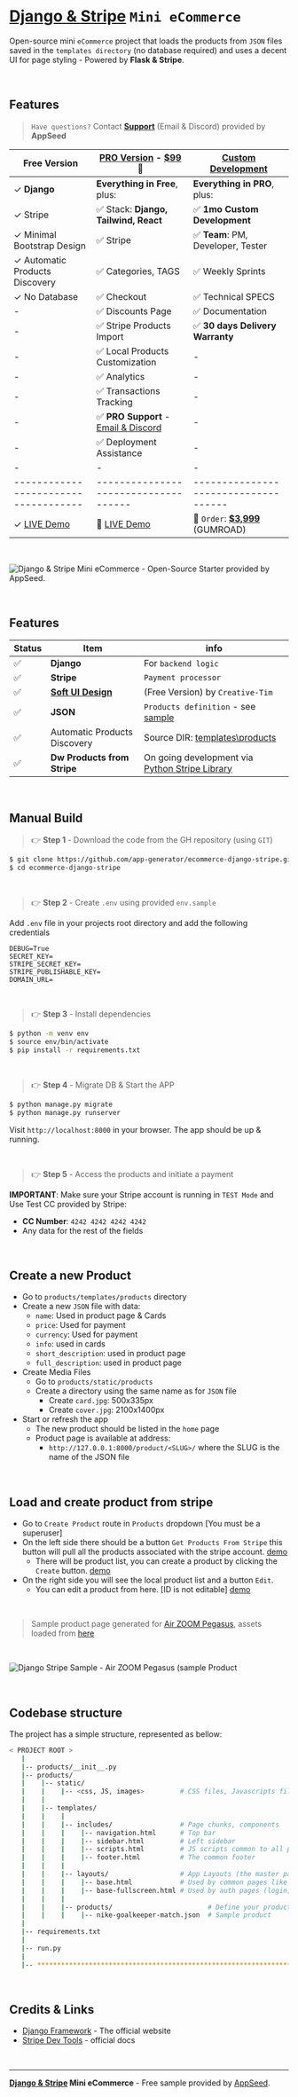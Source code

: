 # [Django & Stripe](https://blog.appseed.us/django-stripe-mini-ecommerce/) `Mini eCommerce`

Open-source mini `eCommerce` project that loads the products from `JSON` files saved in the `templates directory` (no database required) and uses a decent UI for page styling - Powered by **Flask & Stripe**.

<br />

## Features

> `Have questions?` Contact **[Support](https://appseed.us/support/)** (Email & Discord) provided by **AppSeed**

| Free Version                          | [PRO Version](https://github.com/app-generator/rocket-ecommerce) - **[$99](https://appseed.gumroad.com/l/rocket-ecommerce)** 🛒 | [Custom Development](https://appseed.us/custom-development/) |  
| --------------------------------------| --------------------------------------| --------------------------------------|
| ✓ **Django**                          | **Everything in Free**, plus:                     | **Everything in PRO**, plus:         |
| ✓ Stripe                              | ✅ Stack: **Django, Tailwind, React**            | ✅ **1mo Custom Development**       | 
| ✓ Minimal Bootstrap Design            | ✅ Stripe                                        | ✅ **Team**: PM, Developer, Tester  |
| ✓ Automatic Products Discovery        | ✅ Categories, TAGS                              | ✅ Weekly Sprints                   |
| ✓ No Database                         | ✅ Checkout                                      | ✅ Technical SPECS                  |
| -                                     | ✅ Discounts Page                                | ✅ Documentation                    |
| -                                     | ✅ Stripe Products Import                        | ✅ **30 days Delivery Warranty**    |
| -                                     | ✅ Local Products Customization                   |  -                                   |
| -                                     | ✅ Analytics                                      |  -                                   |
| -                                     | ✅ Transactions Tracking                          |  -                                   |
| -                                     | ✅ **PRO Support** - [Email & Discord](https://appseed.us/support/) |  -                 |
| -                                     | ✅ Deployment Assistance                          |  -                                   |
| -                                     | -                                                 |  -                                   |
| ------------------------------------  | ------------------------------------              | ------------------------------------|
| ✓ [LIVE Demo](https://django-datta-able.appseed-srv1.com/)  | 🚀 [LIVE Demo](https://rocket-ecommerce.onrender.com/) | 🛒 `Order`: **[$3,999](https://appseed.gumroad.com/l/rocket-package)** (GUMROAD) |  

<br />

![Django & Stripe Mini eCommerce - Open-Source Starter provided by AppSeed.](https://user-images.githubusercontent.com/51070104/196479738-be20d203-df44-47ce-a124-d3ed426ef622.jpg)

<br />

## Features 

| Status | Item | info | 
| --- | --- | --- |
| ✅ | **Django** | For `backend logic` |
| ✅ | **Stripe** | `Payment processor` |
| ✅ | **[Soft UI Design](https://www.creative-tim.com/product/soft-ui-design-system?AFFILIATE=128200)** | (Free Version) by `Creative-Tim` |
| ✅ | **JSON** | `Products definition` - see [sample](./products/templates/products/product-air-zoom-pegasus.json) |
| ✅ | Automatic Products Discovery | Source DIR: [templates\products](./products/templates/products) |
| ✅ | **Dw Products from Stripe** | On going development via [Python Stripe Library](https://pypi.org/project/python-stripe/) |

<br />

## Manual Build

> 👉 **Step 1** - Download the code from the GH repository (using `GIT`) 

```bash
$ git clone https://github.com/app-generator/ecommerce-django-stripe.git
$ cd ecommerce-django-stripe
```

<br />

> 👉 **Step 2** - Create `.env` using provided `env.sample`

 Add `.env` file in your projects root directory and add the following credentials

```
DEBUG=True
SECRET_KEY=
STRIPE_SECRET_KEY=
STRIPE_PUBLISHABLE_KEY=
DOMAIN_URL=
```

<br />

> 👉 **Step 3** - Install dependencies

```bash
$ python -m venv env
$ source env/bin/activate
$ pip install -r requirements.txt
```

<br /> 

> 👉 **Step 4** - Migrate DB & Start the APP

```bash
$ python manage.py migrate
$ python manage.py runserver
```

Visit `http://localhost:8000` in your browser. The app should be up & running.

<br />

> 👉 **Step 5** - Access the products and initiate a payment

**IMPORTANT**: Make sure your Stripe account is running in `TEST Mode` and Use Test CC provided by Stripe:

- **CC Number**: `4242 4242 4242 4242`
- Any data for the rest of the fields  

<br />

## Create a new Product

- Go to `products/templates/products` directory
- Create a new `JSON` file with data:
  - `name`: Used in product page & Cards
  - `price`: Used for payment
  - `currency`: Used for payment
  - `info`: used in cards 
  - `short_description`: used in product page
  - `full_description`: used in product page
- Create Media Files
  - Go to `products/static/products` 
  - Create a directory using the same name as for `JSON` file
    - Create `card.jpg`: 500x335px
    - Create `cover.jpg`: 2100x1400px
- Start or refresh the app
  - The new product should be listed in the `home` page
  - Product page is available at address:
    - `http://127.0.0.1:8000/product/<SLUG>/` where the SLUG is the name of the JSON file 


<br />

## Load and create product from stripe


- Go to `Create Product` route in `Products` dropdown [You must be a superuser] 
- On the left side there should be a button `Get Products From Stripe` this button will pull all the products associated with the stripe account. [demo](./products/static/products/demo/load-stripe-product.png)
  - There will be product list, you can create a product by clicking the `Create` button. [demo](./products/static/products/demo/create-product.png)
- On the right side you will see the local product list and a button `Edit`.
  - You can edit a product from here. [ID is not editable] [demo](./products/static/products/demo/edit-product.png)
  
<br />

> Sample product page generated for [Air ZOOM Pegasus](./products/templates/products/product-air-zoom-pegasus.json), assets loaded from [here](./products/static/products/product-air-zoom-pegasus)

<br />

![Django Stripe Sample - Air ZOOM Pegasus (sample Product](https://user-images.githubusercontent.com/51070104/152586940-2f3b31fb-f067-487a-98ca-26d9e1936514.png)

<br />

## Codebase structure

The project has a simple structure, represented as bellow:

```bash
< PROJECT ROOT >
   |
   |-- products/__init__.py
   |-- products/
   |    |-- static/
   |    |    |-- <css, JS, images>         # CSS files, Javascripts files
   |    |
   |    |-- templates/
   |    |    |
   |    |    |-- includes/                 # Page chunks, components
   |    |    |    |-- navigation.html      # Top bar
   |    |    |    |-- sidebar.html         # Left sidebar
   |    |    |    |-- scripts.html         # JS scripts common to all pages
   |    |    |    |-- footer.html          # The common footer
   |    |    |
   |    |    |-- layouts/                  # App Layouts (the master pages)
   |    |    |    |-- base.html            # Used by common pages like index, UI
   |    |    |    |-- base-fullscreen.html # Used by auth pages (login, register)
   |    |    |
   |    |    |-- products/                        # Define your products here
   |    |    |    |-- nike-goalkeeper-match.json  # Sample product
   |
   |-- requirements.txt
   |
   |-- run.py
   |
   |-- ************************************************************************
```

<br />

## Credits & Links

- [Django Framework](https://www.djangoproject.com/) - The official website
- [Stripe Dev Tools](https://stripe.com/docs/development) - official docs

<br />

---
**[Django & Stripe](https://blog.appseed.us/django-stripe-mini-ecommerce/) Mini eCommerce** - Free sample provided by [AppSeed](https://appseed.us).
